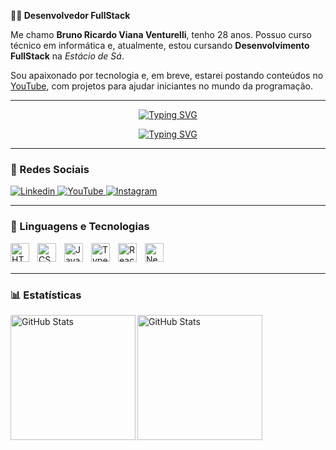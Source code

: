 **👩‍💻 Desenvolvedor FullStack**

Me chamo **Bruno Ricardo Viana Venturelli**, tenho 28 anos. Possuo curso técnico em informática e, atualmente, estou cursando **Desenvolvimento FullStack** na *Estácio de Sá*.

Sou apaixonado por tecnologia e, em breve, estarei postando conteúdos no [YouTube](https://www.youtube.com.br), com projetos para ajudar iniciantes no mundo da programação.

---

<p align="center">
    <a href="https://git.io/typing-svg">
        <img src="https://readme-typing-svg.demolab.com?font=Fira+code&weight=800&size=30&pause=800&color=00BFFF&width=435&lines=By%3A+CodBnR01" alt="Typing SVG" />
    </a>
</p>

<p align="center">
    <a href="https://git.io/typing-svg">
        <img src="https://readme-typing-svg.demolab.com?font=Fira+code&letterSpacing=small&duration=4400&pause=1000&color=00BFFF&width=435&lines=Hello%2C+my+name+is+Bruno+Venturelli+!;Apaixonado+por+Tecnologia+!;Em+breve+conte%C3%BAdos+no+Youtube+!" alt="Typing SVG" />
    </a>
</p>

---

### 📱 Redes Sociais
<p align="left">
    <a href="https://www.linkedin.com/in/bruno-venturelli-557899226/">
        <img alt="Linkedin" title="Meu Linkedin" src="https://img.shields.io/badge/LinkedIn-0077B5?style=for-the-badge&logo=linkedin&logoColor=white" />
    </a>
    <a href="https://www.youtube.com/@BrunoVenturelli">
        <img alt="YouTube" title="Meu canal do Youtube" src="https://img.shields.io/badge/YouTube-FF0000?style=for-the-badge&logo=youtube&logoColor=white" />
    </a>
    <a href="https://www.instagram.com/brunovventurelli/">
        <img alt="Instagram" title="Meu Instagram" src="https://img.shields.io/badge/Instagram-E4405F?style=for-the-badge&logo=instagram&logoColor=white" />
    </a>
</p>

---

### 🤖 Linguagens e Tecnologias
<img align="left" alt="HTML" title="HTML" width="30px" style="padding-right: 10px;" src="https://cdn.jsdelivr.net/gh/devicons/devicon/icons/html5/html5-original.svg" />
<img align="left" alt="CSS" title="CSS" width="30px" style="padding-right: 10px;" src="https://cdn.jsdelivr.net/gh/devicons/devicon/icons/css3/css3-original.svg" />
<img align="left" alt="JavaScript" title="JavaScript" width="30px" style="padding-right: 10px;" src="https://cdn.jsdelivr.net/gh/devicons/devicon/icons/javascript/javascript-original.svg" />
<img align="left" alt="TypeScript" title="TypeScript" width="30px" style="padding-right: 10px;" src="https://cdn.jsdelivr.net/gh/devicons/devicon/icons/typescript/typescript-original.svg" />
<img align="left" alt="React" title="React" width="30px" style="padding-right: 10px;" src="https://cdn.jsdelivr.net/gh/devicons/devicon/icons/react/react-original.svg" />
<img align="left" alt="Next.js" title="Next.js" width="30px" style="padding-right: 10px;" src="https://cdn.jsdelivr.net/gh/devicons/devicon/icons/nextjs/nextjs-original.svg" />

<br/><br/>

---

### 📊 Estatísticas

<p align="left">
  <img align="left" alt="GitHub Stats" height="200" src="https://github-readme-stats.vercel.app/api?username=DevBrN01&show_icons=true&theme=tokyonight&include_all_commits=true&locale=pt-br" />
  <img align="left" alt="GitHub Stats" height="200" src="https://github-readme-stats.vercel.app/api/top-langs/?username=DevBrN01&theme=tokyonight&layout=compact&custom_title=Tecnologias&langs_count=9" />
</p>
